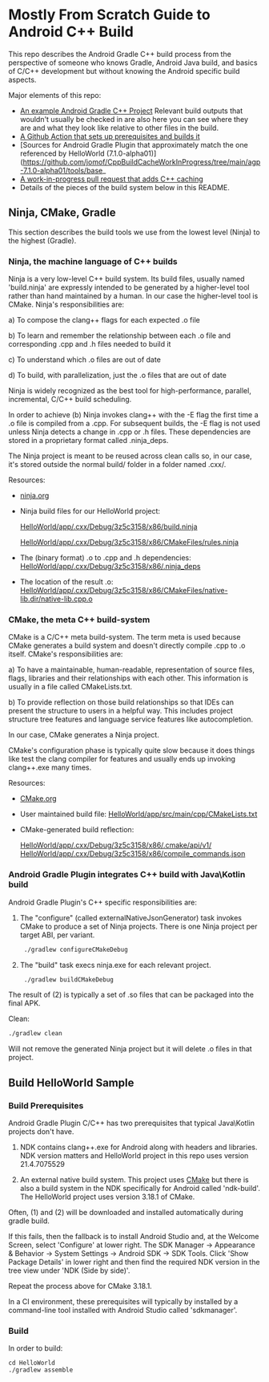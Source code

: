 # Mostly From Scratch Guide to Android C++ Build
This repo describes the Android Gradle C++ build process from the perspective of 
someone who knows Gradle, Android Java build, and basics of C/C++ development but without
knowing the Android specific build aspects.

Major elements of this repo:
- [An example Android Gradle C++ Project](https://github.com/jomof/CppBuildCacheWorkInProgress/blob/main/HelloWorld)
  Relevant build outputs that wouldn't usually be checked in are also here you can see 
  where they are and what they look like relative to other files in the build. 
- [A Github Action that sets up prerequisites and builds it](https://github.com/jomof/CppBuildCacheWorkInProgress/actions)
- [Sources for Android Gradle Plugin that approximately match the one referenced by HelloWorld (7.1.0-alpha01)](https://github.com/jomof/CppBuildCacheWorkInProgress/tree/main/agp-7.1.0-alpha01/tools/base_
- [A work-in-progress pull request that adds C++ caching](https://github.com/jomof/CppBuildCacheWorkInProgress/pull/1/commits/a8396904f76b7aa93c38e20d6497eacae5c990c4)
- Details of the pieces of the build system below in this README.

## Ninja, CMake, Gradle
This section describes the build tools we use from the lowest level (Ninja) to the 
highest (Gradle). 

### Ninja, the machine language of C++ builds
Ninja is a very low-level C++ build system. Its build files, usually named 'build.ninja' 
are expressly intended to be generated by a higher-level tool rather than hand maintained
by a human. In our case the higher-level tool is CMake. Ninja's responsibilities are:

a) To compose the clang++ flags for each expected .o file

b) To learn and remember the relationship between each .o file and corresponding .cpp and .h files needed to build it

c) To understand which .o files are out of date

d) To build, with parallelization, just the .o files that are out of date


Ninja is widely recognized as the best tool for high-performance, parallel, incremental,
C/C++ build scheduling.

In order to achieve (b) Ninja invokes clang++ with the -E flag the first time a .o file 
is compiled from a .cpp. For subsequent builds, the -E flag is not used unless Ninja detects
a change in .cpp or .h files. These dependencies are stored in a proprietary format
called .ninja_deps.

The Ninja project is meant to be reused across clean calls so, in our case, it's stored
outside the normal build/ folder in a folder named .cxx/.

Resources:
- [ninja.org](https://ninja-build.org/)
- Ninja build files for our HelloWorld project:

  [HelloWorld/app/.cxx/Debug/3z5c3158/x86/build.ninja](https://github.com/jomof/CppBuildCacheWorkInProgress/blob/main/HelloWorld/app/.cxx/Debug/3z5c3158/x86/build.ninja)
  
  [HelloWorld/app/.cxx/Debug/3z5c3158/x86/CMakeFiles/rules.ninja](https://github.com/jomof/CppBuildCacheWorkInProgress/blob/main/HelloWorld/app/.cxx/Debug/3z5c3158/x86/CMakeFiles/rules.ninja)
- The (binary format) .o to .cpp and .h dependencies:
  [HelloWorld/app/.cxx/Debug/3z5c3158/x86/.ninja_deps](https://github.com/jomof/CppBuildCacheWorkInProgress/blob/main/HelloWorld/app/.cxx/Debug/3z5c3158/x86/.ninja_deps/native-lib.cpp.o)
- The location of the result .o: [HelloWorld/app/.cxx/Debug/3z5c3158/x86/CMakeFiles/native-lib.dir/native-lib.cpp.o](https://github.com/jomof/CppBuildCacheWorkInProgress/blob/main/HelloWorld/app/.cxx/Debug/3z5c3158/x86/CMakeFiles/native-lib.dir/native-lib.cpp.o)

### CMake, the meta C++ build-system
CMake is a C/C++ meta build-system. The term meta is used because CMake generates a build
system and doesn't directly compile .cpp to .o itself.
CMake's responsibilities are:

a) To have a maintainable, human-readable, representation of source files, flags, libraries and their relationships with each other. This information is usually in a file called CMakeLists.txt.

b) To provide reflection on those build relationships so that IDEs can present the structure to users in a helpful way. This includes project structure tree features and language service features like autocompletion.

In our case, CMake generates a Ninja project.

CMake's configuration phase is typically quite slow because it does things like test the
clang compiler for features and usually ends up invoking clang++.exe many times.

Resources:
- [CMake.org](https://cmake.org)
- User maintained build file: [HelloWorld/app/src/main/cpp/CMakeLists.txt](https://github.com/jomof/CppBuildCacheWorkInProgress/blob/main/HelloWorld/app/src/main/cpp/CMakeLists.txt)
- CMake-generated build reflection: 
  
  [HelloWorld/app/.cxx/Debug/3z5c3158/x86/.cmake/api/v1/](https://github.com/jomof/CppBuildCacheWorkInProgress/blob/main/HelloWorld/app/.cxx/Debug/3z5c3158/x86/.cmake/api/v1/)
  [HelloWorld/app/.cxx/Debug/3z5c3158/x86/compile_commands.json](https://github.com/jomof/CppBuildCacheWorkInProgress/blob/main/HelloWorld/app/.cxx/Debug/3z5c3158/x86/compile_commands.json)


### Android Gradle Plugin integrates C++ build with Java\Kotlin build
Android Gradle Plugin's C++ specific responsibilities are:
1) The "configure" (called externalNativeJsonGenerator) task invokes CMake to produce a set 
   of Ninja projects. There is one Ninja project per target ABI, per variant.
   ```bash
    ./gradlew configureCMakeDebug
    ```
2) The "build" task execs ninja.exe for each relevant project.
   ```bash
    ./gradlew buildCMakeDebug
    ```
The result of (2) is typically a set of .so files that can be packaged into the final APK.

Clean:
```bash
./gradlew clean
```
Will not remove the generated Ninja project but it will delete .o files in that project.

## Build HelloWorld Sample
### Build Prerequisites
Android Gradle Plugin C/C++ has two prerequisites that typical Java\Kotlin
projects don't have.

1) NDK contains clang++.exe for Android along with headers and libraries.
   NDK version matters and HelloWorld project in this repo uses version 21.4.7075529

2) An external native build system. This project uses [CMake](cmake.org) but there
   is also a build system in the NDK specifically for Android called 'ndk-build'.
   The HelloWorld project uses version 3.18.1 of CMake.

Often, (1) and (2) will be downloaded and installed automatically during gradle build.

If this fails, then the fallback is to install Android Studio and, at the Welcome Screen,
select 'Configure' at lower right. The SDK Manager -> Appearance & Behavior -> System
Settings -> Android SDK -> SDK Tools. Click 'Show Package Details' in lower right and 
then find the required NDK version in the tree view under 'NDK (Side by side)'.

Repeat the process above for CMake 3.18.1.

In a CI environment, these prerequisites will typically by installed by a command-line
tool installed with Android Studio called 'sdkmanager'.

### Build
In order to build:
```
cd HelloWorld
./gradlew assemble
```
